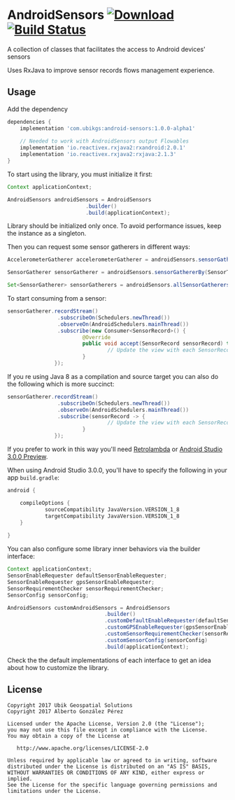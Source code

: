 # AndroidSensors [ ![Download](https://api.bintray.com/packages/ubikgs/AndroidSensors/android-sensors/images/download.svg) ](https://bintray.com/ubikgs/AndroidSensors/android-sensors/_latestVersion) [![Build Status](https://travis-ci.org/ubikgs/AndroidSensors.svg?branch=master)](https://travis-ci.org/ubikgs/AndroidSensors)

A collection of classes that facilitates the access to Android devices' sensors

Uses RxJava to improve sensor records flows management experience.

## Usage

Add the dependency

```groovy
dependencies {
    implementation 'com.ubikgs:android-sensors:1.0.0-alpha1'
    
    // Needed to work with AndroidSensors output Flowables
    implementation 'io.reactivex.rxjava2:rxandroid:2.0.1'
    implementation 'io.reactivex.rxjava2:rxjava:2.1.3'
}
```

To start using the library, you must initialize it first:

```java
Context applicationContext;

AndroidSensors androidSensors = AndroidSensors
                         .builder()
                         .build(applicationContext);
```
Library should be initialized only once. To avoid performance issues, keep the instance as a singleton.

Then you can request some sensor gatherers in different ways:

```java
AccelerometerGatherer accelerometerGatherer = androidSensors.sensorGatherer(AccelerometerGatherer.class);

SensorGatherer sensorGatherer = androidSensors.sensorGathererBy(SensorType.ACCELEROMETER);

Set<SensorGatherer> sensorGatherers = androidSensors.allSensorGatherers();
```

To start consuming from a sensor:

```java
sensorGatherer.recordStream()
                .subscribeOn(Schedulers.newThread())
                .observeOn(AndroidSchedulers.mainThread())
                .subscribe(new Consumer<SensorRecord>() {
                        @Override
                        public void accept(SensorRecord sensorRecord) throws Exception {
                                // Update the view with each SensorRecord update
                        }
               });
```

If you re using Java 8 as a compilation and source target you can also do the following which is more succinct:

```java
sensorGatherer.recordStream()
                .subscribeOn(Schedulers.newThread())
                .observeOn(AndroidSchedulers.mainThread())
                .subscribe(sensorRecord -> {
                                // Update the view with each SensorRecord update
                        }
               });
```

If you prefer to work in this way you'll need [Retrolambda](https://github.com/orfjackal/retrolambda) or [Android Studio 3.0.0 Preview](https://developer.android.com/studio/preview/index.html).

When using Android Studio 3.0.0, you'll have to specify the following in your app `build.gradle`:

```groovy
android {

    compileOptions {
            sourceCompatibility JavaVersion.VERSION_1_8
            targetCompatibility JavaVersion.VERSION_1_8
    }
    
}
```

You can also configure some library inner behaviors via the builder interface:

```java
Context applicationContext;
SensorEnableRequester defaultSensorEnableRequester;
SensorEnableRequester gpsSensorEnableRequester;
SensorRequirementChecker sensorRequirementChecker;
SensorConfig sensorConfig;

AndroidSensors customAndroidSensors = AndroidSensors
                               .builder()
                               .customDefaultEnableRequester(defaultSensorEnableRequester)
                               .customGPSEnableRequester(gpsSensorEnableRequester)
                               .customSensorRequirementChecker(sensorRequirementChecker)
                               .customSensorConfig(sensorConfig)
                               .build(applicationContext);
```
Check the the default implementations of each interface to get an idea about how to customize the library.


## License
    Copyright 2017 Ubik Geospatial Solutions
    Copyright 2017 Alberto González Pérez

    Licensed under the Apache License, Version 2.0 (the "License");
    you may not use this file except in compliance with the License.
    You may obtain a copy of the License at

       http://www.apache.org/licenses/LICENSE-2.0

    Unless required by applicable law or agreed to in writing, software
    distributed under the License is distributed on an "AS IS" BASIS,
    WITHOUT WARRANTIES OR CONDITIONS OF ANY KIND, either express or implied.
    See the License for the specific language governing permissions and
    limitations under the License.